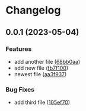 # Changelog

## 0.0.1 (2023-05-04)


### Features

* add another file ([68bb0aa](https://github.com/msamec/release-please/commit/68bb0aa9f1fa71404845c7fed63424cfafab1214))
* add new file ([fb7f100](https://github.com/msamec/release-please/commit/fb7f100597ad4d1426437d91e3d6c91af1199e53))
* newest file ([aa3f937](https://github.com/msamec/release-please/commit/aa3f93723f2888228535586d8b66f8ef7d3d09df))


### Bug Fixes

* add third file ([105ef70](https://github.com/msamec/release-please/commit/105ef70a74ffb701b62a1745f2a72a9b5ec66ca1))
